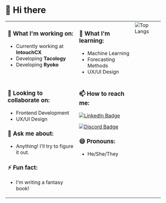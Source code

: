 # 💫 Hi there

<table>
  <tr>
    <!-- Workin -->
    <td valign="top">
      <h3>🔭 What I'm working on:</h3>
      <ul>
        <li>Currently working at <strong>IntouchCX</strong></li>
        <li>Developing <strong>Tacology</strong></li>
        <li>Developing <strong>Ryoko</strong></li>
      </ul>
    </td>
    <!-- Learnin -->
    <td valign="top">
      <h3>🌱 What I'm learning:</h3>
      <ul>
        <li>Machine Learning</li>
        <li>Forecasting Methods</li>
        <li>UX/UI Design</li>
      </ul>
    </td>
    <!-- Widgets -->
    <td rowspan="2" valign="top">
      <img src="https://github-readme-stats.vercel.app/api/top-langs/?username=HectorH06&theme=dark&hide_border=true&include_all_commits=true&count_private=true&layout=compact" alt="Top Langs"/>
      <!-- img -->
      <br>
      <br>
      <!-- <img src="https://github-readme-stats.vercel.app/api?username=HectorH06&rank_icon=percentile&theme=radical" alt="Hector's GitHub stats"/> -->
    </td>
  </tr>
  <tr>
    <!-- About -->
    <td valign="top">
      <h3>👯 Looking to collaborate on:</h3>
      <ul>
        <li>Frontend Development</li>
        <li>UX/UI Design</li>
      </ul>
      <h3>💬 Ask me about:</h3>
      <ul>
        <li>Anything! I'll try to figure it out.</li>
      </ul>
      <h3>⚡ Fun fact:</h3>
      <ul>
        <li>I'm writing a fantasy book!</li>
      </ul>
    </td>
    <!-- Contact -->
    <td valign="top">
      <h3>📫 How to reach me:</h3>
      <p>
        <a href="https://www.linkedin.com/in/héctor-alonso-heredia-pérez-aa04ab240" target="_blank">
          <img src="https://img.shields.io/badge/LinkedIn-%230077B5.svg?logo=linkedin&logoColor=white" alt="LinkedIn Badge"/>
        </a>
      </p>
      <p>
        <a href="https://discord.com/users/enginetsu" target="_blank">
          <img src="https://img.shields.io/badge/Discord-%237289DA.svg?logo=discord&logoColor=white" alt="Discord Badge"/>
        </a>
      </p>
      <h3>😄 Pronouns:</h3>
      <ul>
        <li>He/She/They</li>
      </ul>
    </td>
  </tr>
</table>
